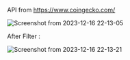 API from https://www.coingecko.com/

![Screenshot from 2023-12-16 22-13-05](https://github.com/elahe919/Cryptocurrency/assets/58299567/714fb997-5933-490e-ac29-2d90a1b7bdea)


After Filter :

![Screenshot from 2023-12-16 22-13-21](https://github.com/elahe919/Cryptocurrency/assets/58299567/7c4ed1ac-fe9d-4eba-b4e4-87a5ae8d999b)



